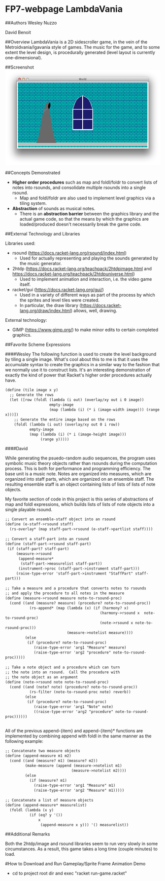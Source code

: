 # FP7-webpage LambdaVania

##Authors
Wesley Nuzzo

David Benoit

##Overview
LambdaVania is a 2D sidescroller game, in the vein of the Metroidvania/Igavania style of games. The music for the game, and to some extent the level design, is procedurally generated (level layout is currently one-dimensional).

##Screenshot
![Gameplay Screenshot](screenshot1.png)

##Concepts Demonstrated

* **Higher order procedures** such as map and foldl/foldr to convert lists of notes into rsounds, and consolidate multiple rsounds into a single rsound.
	* Map and foldl/foldr are also used to implement level graphics via a tiling system.
* **Abstraction** of sounds as musical notes.
	* There is an **abstraction barrier** between the graphics library and the actual game code, so that the means by which the graphics are loaded/produced doesn't necessarily break the game code.

<!--
Identify the OPL concepts demonstrated in your project. Be brief. A simple list and example is sufficient. 
* **Data abstraction** is used to provide access to the elements of the RSS feed.
* The objects in the OpenGL world are represented with **recursive data structures.**
* **Symbolic language processing techniques** are used in the parser.
-->

##External Technology and Libraries

Libraries used:
* rsound (https://docs.racket-lang.org/rsound/index.html)
	* Used for actually representing and playing the sounds generated by the music generator.
* 2htdp (https://docs.racket-lang.org/teachpack/2htdpimage.html and https://docs.racket-lang.org/teachpack/2htdpuniverse.html)
	* Used to implement animation and interaction, i.e. the video game itself.
* racket/gui (https://docs.racket-lang.org/gui/)
	* Used in a variety of different ways as part of the process by which the sprites and level tiles were created.
	* In particular, the draw library (https://docs.racket-lang.org/draw/index.html) allows, well, drawing.

External technology:
* GIMP (https://www.gimp.org/) to make minor edits to certain completed graphics.

<!-- Briefly describe the existing technology you utilized, and how you used it. Provide a link to that technology(ies). -->

##Favorite Scheme Expressions

####Wesley
The following function is used to create the level background by tiling a single image. What's cool about this to me is that it uses the accumulate syntax to create the graphics in a similar way to the fashion that we normally use it to construct lists. It's an interesting demonstration of exactly the kind of power that Racket's higher order procedures actually have.
```
(define (tile image x y)
  ;; Generate the rows
  (let ([row (foldl (lambda (i out) (overlay/xy out i 0 image))
                    empty-image
                    (map (lambda (i) (* i (image-width image))) (range x)))])
    ;; Generate the entire image based on the rows
    (foldl (lambda (i out) (overlay/xy out 0 i row))
           empty-image
           (map (lambda (i) (* i (image-height image)))
                (range y)))))
```

####David

While generating the psuedo-random audio sequences, the program uses symbolic music theory objects rather than rsounds during the computation process.  This is both for performance and programming efficiency.  The base unit is a music note. Notes are organized into measures, which are organized into staff parts, which are organized on an ensemble staff.  The resulting ensemble staff is an object containing lists of lists of lists of note objects.

My favorite section of code in this project is this series of abstractions of map and foldl expressions, which builds lists of lists of note objects into a single playable rsound.  

```
;; Convert an ensemble-staff object into an rsound
(define (e-staff->rsound staff)
  (rs-overlay* (map staff-part->rsound (e-staff->partlist staff))))
  
;; Convert a staff-part into an rsound
(define (staff-part->rsound staff-part)
 (if (staff-part? staff-part)
     (measure->rsound
      (append-measure*
       (staff-part->measurelist staff-part))
      (instrument->proc (staff-part->instrument staff-part)))
     (raise-type-error 'staff-part->instrument "StaffPart" staff-part)))
     
;; Take a measure and a procedure that converts notes to rsounds
;; and apply the procedure to all notes in the measure
(define (measure->rsound measure note-to-rsound-proc)
  (cond ((and (measure? measure) (procedure? note-to-rsound-proc))
           (rs-append* (map (lambda (x) (if (harmony? x)
                                           (harmony->rsound x  note-to-rsound-proc)
                                           (note->rsound x note-to-rsound-proc)))
                            (measure->notelist measure))))
         (else
          (if (procedure? note-to-rsound-proc)
             (raise-type-error 'arg1 "Measure" measure)
             (raise-type-error 'arg2 "procedure" note-to-rsound-proc)))))

;; Take a note object and a procedure which can turn
;; the note into an rsound.  Call the procedure with
;; the note object as an argument
(define (note->rsound note note-to-rsound-proc)
  (cond ((and (note? note) (procedure? note-to-rsound-proc))
           (rs-filter (note-to-rsound-proc note) reverb))
         (else
          (if (procedure? note-to-rsound-proc)
             (raise-type-error 'arg1 "Note" note)
             ((raise-type-error 'arg2 "procedure" note-to-rsound-proc))))))


```
All of the previous append-{item} and append-{item}* functions are implemented by combining append with foldl in the same manner as the following example:
```
;; Concatenate two measure objects
(define (append-measure m1 m2)
  (cond ((and (measure? m1) (measure? m2))
         (make-measure (append (measure->notelist m1)
                              (measure->notelist m2))))
         (else
           (if (measure? m1)
             (raise-type-error 'arg1 "Measure" m1)
             (raise-type-error 'arg2 "Measure" m1)))))

;; Concatenate a list of measure objects
(define (append-measure* measurelist)
  (foldl (lambda (x y)
           (if (eq? y '())
               x
                (append-measure x y))) '() measurelist))
```
<!--
###Mark (a team member)
Each team member should identify a favorite expression or procedure, written by them, and explain what it does. Why is it your favorite? What OPL philosophy does it embody?
Remember code looks something like this:
```scheme
(map (lambda (x) (foldr compose functions)) data)
```
####Lillian (another team member)
This expression reads in a regular expression and elegantly matches it against a pre-existing hashmap....
```scheme
(let* ((expr (convert-to-regexp (read-line my-in-port)))
             (matches (flatten
                       (hash-map *words*
                                 (lambda (key value)
                                   (if (regexp-match expr key) key '()))))))
  matches)
```
-->

##Additional Remarks
<!-- Anything else you want to say in your report. Can rename or remove this section. -->
Both the 2htdp/image and rsound libraries seem to run very slowly in some circumstances. As a result, this game takes a long time (couple minutes) to load.

#How to Download and Run
Gameplay/Sprite Frame Animation Demo
* cd to project root dir and exec "racket run-game.racket"

<!--
You may want to link to your latest release for easy downloading by people (such as Mark).

Include what file to run, what to do with that file, how to interact with the app when its running, etc. 
-->


<!-- Previous version of README
### Gameplay Screenshot
![Gameplay Screenshot](screenshot.png)

### Dependencies:
* rsound
* 2htdp

### To Run:
Gameplay/Sprite Frame Animation Demo
* cd to project root dir and exec "racket run-game.racket"

### Statement
* Describe your project. 
	* A Procedurally generated 2D Sidescroller/ Platformer Game
* Why is it interesting? 
	* Many elements of the game including both graphics and audio will be psuedo-randomly procedurally generated.
* Why is it interesting to you personally? 
	* (Wesley) I've tried my hand at game design in the past, but have yet to make a full game. This is an opportunity for me to create a complete game while also learning & experimenting with a new design technique.
	* (David) I have a background in music/audio composition, and I am also an hobbyist gamer.  I've been interested in procedural generation of music for a while.  This project will allow me to explore all of these areas.  
* What do you hope to learn? 
	* Real-world applications of functional programming concepts.
	* How some of Racket's sound, graphics, and gaming libraries work.
	* How procedural generation works in videogames.

### Analysis

Procedural generation requires recursion/iteration as content is generally created one piece at a time, with the content of future pieces partially dependent on that of previous pieces.
An object-oriented approach will be useful for representing information about individual characters and physical objects in the scene, among other things.

During the audio generation process, audio will be represented as lists of notes.  Map and Reduce will be used to convert lists of notes into rsounds, and consolidate multiple rsounds into a single rsound.

Digital Audio is both resource-heavy and unintuitive to think about musically.  As such, it will be abstracted as music notes and sound effects.

### Data set or other source materials

The visuals will require external files containing the relevent images. These can be created in GIMP/ Inkscape or using one of Racket's image libraries.
The audio may require audio samples of some sort.

### Deliverable and Demonstration
* We will have a playable 2D game to demonstrate at the end of the project.  
* If given a specific seed, it should always generate the same level layout and audio for that seed.

### Evaluation of Results
* We will be able to measure our success by ensuring:
	* User input causes the sprite to move correctly
	* All areas of procedurally generated levels are accessable by the sprite
	* Procedurally generated audio is smooth and plays at the correct times. 
	
### Architecture Diagram
![Architecture Diagram](architecture_diagram.png)
Game Engine
* Audio Engine
	* Organizes game audio assets and provides an interface to them for the Gameplay Engine.  Responsible for music and sound effects.
* Graphics Engine
	* Organizes game level graphical assets and provides an interface to them for the Gameplay Engine. Responsible for level setup and sprite animation.
* Gameplay Engine
	* Coordinates graphical and audio elements.
	* Handles user input.
Game Asset Generation
* Audio Element Set
	* The set of all audio elements that can be used in in the game
* Audio Generation Rules
	* A Set of functions to determine how to generate the audio
* Level Element Set
	* The set of all graphical level elements that can be used in in the game
* Level Generation Rules
	* A Set of functions to determine how to generate the graphical level elements
* Game Audio Assets
	* The organized subset of audio elements that will be used by the audio engine
* Game Level Graphical Assets
	* The organized subset of graphical elements that will be used by the graphics engine

	
User Interaction
* User
	* The player of the game.  Not included in product distribution.
* Display
	* The game window, to which the game will be displayed.  
	* The physical audio the game produces
* User input
	* Specific keypresses from the user which cause the game to react



## Schedule

### First Milestone (Fri Apr 15)
* Basic Assets and Gameplay
	* Interactive sprite animation
	* Audio Assets
* Basic procedural generation tests.

Progress so far:
* Built a small framework for intuitive music programming
* Created a basic audio generator that generates atonal music in an 8-bit style
* Created a level generator that generates levels randomly in one dimension
* Created a representation for sprite art that can be used to create the image files

Changes we are making:
* Rather than a generic procedural generation driver function, Audio and Level-Design procedural generation algorithms will be developed separately.

### Second Milestone (Fri Apr 22)
* Apply procedural generation algorithm to level design/ audio.

Update: New Goals
* Add rules of tonal harmony to audio generator
* Add sound effects
* Create main character sprite animations
* Add level art
* Implement basic gameplay

Progress so far:
* Created tonal harmony rsound interface
* Added tonal harmony elements to audio generator
* Updated game assets
* Created racket asset editor to help create better assets
* Created main character sprite animations
* Implemented basic gameplay (character moves based on user input)

### Final Presentation (last week of semester)
* Merge procedurally generated level elements with main game
* Merge enemy animations with main game
* Embellishments
	* Storyline
	* Boss battles
	* Add more instruments
	* Add more chord progressions
* Testing

## Group Responsibilities

### Wesley Nuzzo
* Character sprite designs
* Implementation of sprite animations
* Level design, i.e.
	* Background and foreground art
	* Procedural generation code for level layout
* Dialogue

### David Benoit
* Design audio elements
	* Sound Effects
	* Music
* Game physics (gravity, collision)
* Psuedo-random procedural generation of audio 
-->
